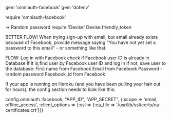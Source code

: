 gem 'omniauth-facebook'
gem 'dotenv'

require 'omniauth-facebook'

-> Random password
require 'Devise'
Devise.friendly_token


BETTER FLOW! When trying sign-up with email, but email already exists because of Facebook, provide message saying "You have not yet set a password to this email" - or something like that.

FLOW:
  Log in with Facebook
    check if Facebook user ID is already in Database
    If it is,find user by Facebook user ID and log in
    If not, save user to the database:
      First name from Facebook
      Email from Facebook
      Password - random password
      Facebook_id from Facebook









If your app is running on Heroku (and you have been pulling your hair out for hours), the config section needs to look like this:

config.omniauth :facebook, "APP_ID", "APP_SECRET",
      {:scope => 'email, offline_access', :client_options => {:ssl => {:ca_file => '/usr/lib/ssl/certs/ca-certificates.crt'}}}


